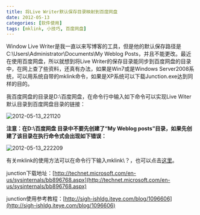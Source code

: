 ```yaml
---
title: 将Live Writer默认保存目录映射到百度网盘
date: 2012-05-13
categories: [软件使用]
tags: [mklink, 小技巧, 百度网盘]
---
```


Window Live Writer是我一直以来写博客的工具，但是他的默认保存路径是C:\Users\Administrator\Documents\My Weblog Posts，并且不能更改。最近在使用百度网盘，所以就想到将Live Writer的保存目录能同步到百度网盘的目录中，在网上查了些资料，还真有办法，如果是Win7或是Windows Server2008系统，可以用系统自带的mklink命令，如果是XP系统可以下载Junction.exe达到同样的目的。

我百度网盘的目录是D:\百度网盘，在命令行中输入如下命令可以实现Live Witer默认目录到百度网盘目录的链接：

![2012-05-13_221120](http://oec2003.qiniudn.com/2012-05-13_221120.jpg)

**注意：在D:\百度网盘 目录中不要先创建了“My Weblog posts”目录，如果先创建了该目录在执行命令式会出现如下错误：**

![2012-05-13_222209](http://oec2003.qiniudn.com/2012-05-13_222209.jpg)

有关mklink的使用方法可以在命令行下输入mklink\？，也可以点击[这里](http://wenku.baidu.com/view/56453dcfda38376baf1fae2c.html)。

junction下载地址：[http://technet.microsoft.com/en-us/sysinternals/bb896768.aspx](http://technet.microsoft.com/en-us/sysinternals/bb896768.aspx)

junction使用参考教程：[http://sigh-ishldg.iteye.com/blog/1096606](http://sigh-ishldg.iteye.com/blog/1096606)

